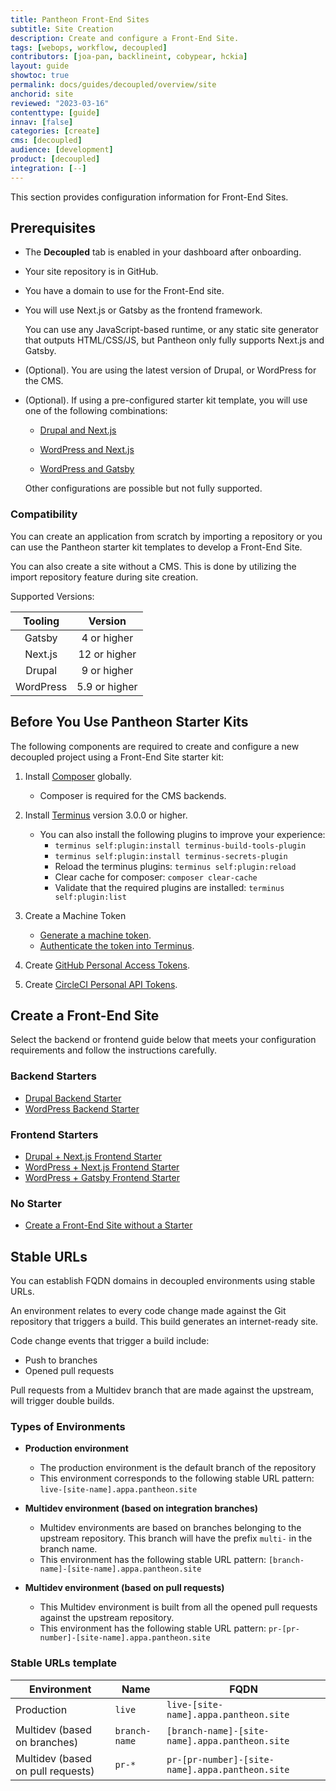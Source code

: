 ```yaml
---
title: Pantheon Front-End Sites
subtitle: Site Creation
description: Create and configure a Front-End Site.
tags: [webops, workflow, decoupled]
contributors: [joa-pan, backlineint, cobypear, hckia]
layout: guide
showtoc: true
permalink: docs/guides/decoupled/overview/site
anchorid: site
reviewed: "2023-03-16"
contenttype: [guide]
innav: [false]
categories: [create]
cms: [decoupled]
audience: [development]
product: [decoupled]
integration: [--]
---
```


This section provides configuration information for Front-End Sites.

## Prerequisites

* The **Decoupled** tab is enabled in your dashboard after onboarding.

* Your site repository is in GitHub.

* You have a domain to use for the Front-End site.

* You will use Next.js or Gatsby as the frontend framework.

    <Alert title="Note"  type="info" >

    You can use any JavaScript-based runtime, or any static site generator that outputs HTML/CSS/JS, but Pantheon only fully supports Next.js and Gatsby.

    </Alert>

* (Optional). You are using the latest version of Drupal, or WordPress for the CMS.

* (Optional). If using a pre-configured starter kit template, you will use one of the following combinations:

    * [Drupal and Next.js](/guides/decoupled/drupal-nextjs-frontend-starters/)

    * [WordPress and Next.js](/guides/decoupled/wp-nextjs-frontend-starters/)

    * [WordPress and Gatsby](/guides/decoupled/wp-gatsby-frontend-starters/)

    <Alert title="Note"  type="info" >

    Other configurations are possible but not fully supported.

    </Alert>

### Compatibility

You can create an application from scratch by importing a repository or you can use the Pantheon starter kit templates to develop a Front-End Site.

You can also create a site without a CMS. This is done by utilizing the import repository feature during site creation.

Supported Versions:

|  Tooling   |      Version    |
|  :---:     |       :---:     |
|  Gatsby    |    4 or higher  |
| Next.js    |   12 or higher  |
|  Drupal    |   9 or higher   |
| WordPress  |   5.9 or higher |

## Before You Use Pantheon Starter Kits

The following components are required to create and configure a new decoupled project using a Front-End Site starter kit:

1. Install [Composer](https://getcomposer.org/download/) globally.
    * Composer is required for the CMS backends.

1. Install [Terminus](/terminus/install) version 3.0.0 or higher.
    * You can also install the following plugins to improve your experience:
       * `terminus self:plugin:install terminus-build-tools-plugin`
       * `terminus self:plugin:install terminus-secrets-plugin`
       * Reload the terminus plugins: `terminus self:plugin:reload`
       * Clear cache for composer: `composer clear-cache`
       * Validate that the required plugins are installed: `terminus self:plugin:list`

1. Create a Machine Token
    * [Generate a machine token](/machine-tokens#create-a-machine-token).
    * [Authenticate the token into Terminus](/machine-tokens#authenticate-into-terminus).

1. Create [GitHub Personal Access Tokens](https://github.com/settings/tokens).

1. Create [CircleCI Personal API Tokens](https://app.circleci.com/settings/user/tokens).

## Create a Front-End Site

Select the backend or frontend guide below that meets your configuration requirements and follow the instructions carefully.

### Backend Starters

- [Drupal Backend Starter](/guides/decoupled/drupal-backend-starters)
- [WordPress Backend Starter](/guides/decoupled/wp-backend-starters)

### Frontend Starters

- [Drupal + Next.js Frontend Starter](/guides/decoupled/drupal-nextjs-frontend-starters)
- [WordPress + Next.js Frontend Starter](/guides/decoupled/wp-nextjs-frontend-starters)
- [WordPress + Gatsby Frontend Starter](/guides/decoupled/wp-gatsby-frontend-starters)

### No Starter

- [Create a Front-End Site without a Starter](/guides/decoupled/no-starter-kit)

## Stable URLs

You can establish FQDN domains in decoupled environments using stable URLs.

An environment relates to every code change made against the Git repository that triggers a build. This build generates an internet-ready site.

Code change events that trigger a build include:

* Push to branches
* Opened pull requests

<Alert title="Note" type="info">

Pull requests from a Multidev branch that are made against the upstream, will trigger double builds.
</Alert>

### Types of Environments

* **Production environment**
    * The production environment is the default branch of the repository
    * This environment corresponds to the following stable URL pattern: `live-[site-name].appa.pantheon.site`

* **Multidev environment (based on integration branches)**
    * Multidev environments are based on branches belonging to the upstream repository. This branch will have the prefix `multi-` in the branch name.
    * This environment has the following stable URL pattern: `[branch-name]-[site-name].appa.pantheon.site`

* **Multidev environment (based on pull requests)**
    * This Multidev environment is built from all the opened pull requests against the upstream repository.
    * This environment has the following stable URL pattern: `pr-[pr-number]-[site-name].appa.pantheon.site`


### Stable URLs template

| Environment                       | Name            |  FQDN      |
| -----------                       | -----------     | ---------- |
| Production                        | `live `         | `live-[site-name].appa.pantheon.site`|
| Multidev (based on branches)      | `branch-name`   | `[branch-name]-[site-name].appa.pantheon.site`|
| Multidev (based on pull requests) | `pr-*`          | `pr-[pr-number]-[site-name].appa.pantheon.site`|
